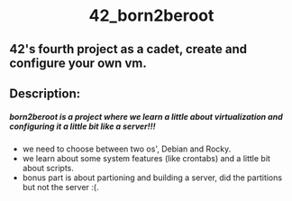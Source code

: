 <div align = center>

# 42_born2beroot

</div>

## 42's fourth project as a cadet, create and configure your own vm.

<div align = center>


#### 

 </div>

 ## Description:

##### ___born2beroot is a project where we learn a little about virtualization and configuring it a little bit like a server!!!___

- we need to choose between two os', Debian and Rocky.
- we learn about some system features (like crontabs) and a little bit about scripts.
- bonus part is about partioning and building a server, did the partitions but not the server :(.
